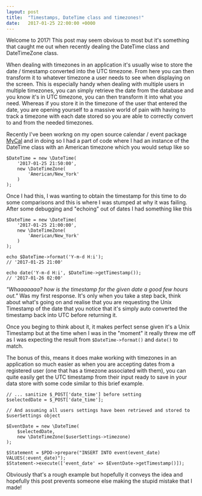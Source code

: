 ```yaml
---
layout: post
title:  "Timestamps, DateTime class and timezones!"
date:   2017-01-25 22:00:00 +0000
---
```


Welcome to 2017! This post may seem obvious to most but it's something that caught me out when recently dealing the DateTime class and DateTimeZone class.

When dealing with timezones in an application it's usually wise to store the date / timestamp converted into the UTC timezone. From here you can then transform it to whatever timezone a user needs to see when displaying on the screen. This is especially handy when dealing with multiple users in multiple timezones, you can simply retrieve the date from the database and you know it's in UTC timezone, you can then transform it into what you need. Whereas if you store it in the timezone of the user that entered the date, you are opening yourself to a massive world of pain with having to track a timezone with each date stored so you are able to correctly convert to and from the needed timezones.

Recently I've been workng on my open source calendar / event package [MyCal](http://github.com/mikebarlow/mycal) and in doing so I had a part of code where I had an instance of the DateTime class with an American timezone which you would setup like so

	$DateTime = new \DateTime(
		'2017-01-25 21:50:00',
		new \DateTimeZone(
			'American/New_York'
		)
	);
	
Once I had this, I was wanting to obtain the timestamp for this time to do some comparisons and this is where I was stumped at why it was failing. After some debugging and "echoing" out of dates I had something like this

	$DateTime = new \DateTime(
		'2017-01-25 21:00:00',
		new \DateTimeZone(
			'American/New_York'
		)
	);
	
	echo $DateTime->format('Y-m-d H:i'); 
	// '2017-01-25 21:00'
	
	echo date('Y-m-d H:i', $DateTime->getTimestamp()); 
	// '2017-01-26 02:00' 
	
*"Whaaaaaaa? how is the timestamp for the given date a good few hours out."* Was my first response. It's only when you take a step back, think about what's going on and realise that you are requesting the Unix Timestamp of the date that you notice that it's simply auto converted the timestamp back into UTC before returning it.

Once you beging to think about it, it makes perfect sense given it's a Unix Timestamp but at the time when I was in the "moment" it really threw me off as I was expecting the result from `$DateTime->format()` and `date()` to match.

The bonus of this, means it does make working with timezones in an application so much easier as when you are accepting dates from a registered user (one that has a timezone associated with them), you can quite easily get the UTC timestamp from their input ready to save in your data store with some code similar to this brief example.

	// ... sanitize $_POST['date_time'] before setting
	$selectedDate = $_POST['date_time']; 
	
	// And assuming all users settings have been retrieved and stored to $userSettings object
	
	$EventDate = new \DateTime(
		$selectedDate,
		new \DateTimeZone($userSettings->timezone)
	);
	
	$Statement = $PDO->prepare("INSERT INTO event(event_date) VALUES(:event_date)");
	$Statement->execute(['event_date' => $EventDate->getTimestamp()]);

Obviously that's a rough example but hopefully it conveys the idea and hopefully this post prevents someone else making the stupid mistake that I made!
	
	
	
	